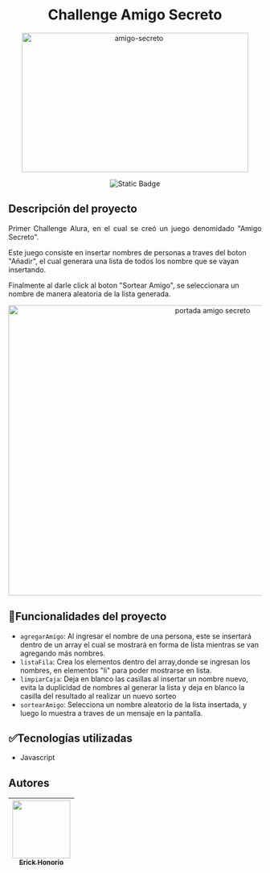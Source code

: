 <h1 align="center"> Challenge Amigo Secreto </h1>
<p align="center">
 <img width="450"  height="277" alt="amigo-secreto" src="https://github.com/user-attachments/assets/d356e3d0-9511-4784-b2ea-6dd3bbda8b88" />
</p>
<p align="center">
<img alt="Static Badge" src="https://img.shields.io/badge/release%20date-July-brightgreen">
</p>

## Descripción del proyecto

<p align="justify">
Primer Challenge Alura, en el cual se creó un juego denomidado "Amigo Secreto".

Este juego consiste en insertar nombres de personas a traves del boton "Añadir", el cual generara una lista de todos los nombre que se vayan insertando. 

Finalmente al darle click al boton "Sortear Amigo", se seleccionara un nombre de manera aleatoria de la lista generada. 
</p>

<p align="center">
<img width="797" height="577" alt="portada amigo secreto" src="https://github.com/user-attachments/assets/1359b5b5-e66e-4606-a14a-6ee1d443b1aa" />
</p>


 ## :hammer:Funcionalidades del proyecto
 
- `agregarAmigo`: Al ingresar el nombre de una persona, este se insertará dentro de un array el cual se mostrará en forma de lista mientras se van agregando más nombres.
- `listaFila`: Crea los elementos dentro del array,donde se ingresan los nombres, en elementos "li" para poder mostrarse en lista. 
- `limpiarCaja`: Deja en blanco las casillas al insertar un nombre nuevo, evita la duplicidad de nombres al generar la lista y deja en blanco la casilla del resultado al realizar un nuevo sorteo
- `sortearAmigo`: Selecciona un nombre aleatorio de la lista insertada, y luego lo muestra a traves de un mensaje en la pantalla.

 ## :white_check_mark:Tecnologías utilizadas
 - Javascript

## Autores

| [<img src="https://github.com/user-attachments/assets/170d1b9d-3728-4fdd-a7b5-e5dda810171b" width=115><br><sub>Erick Honorio</sub>](https://github.com/lErick3000) |  
| :---: | 




